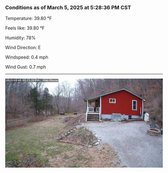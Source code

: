 ### Conditions as of March 5, 2025 at 5:28:36 PM CST 

Temperature: 39.80 &deg;F

Feels like: 39.80 &deg;F

Humidity: 78%

Wind Direction: E

Windspeed: 0.4 mph

Wind Gust: 0.7 mph

---

<img src="./images/latest.jpeg"/>

